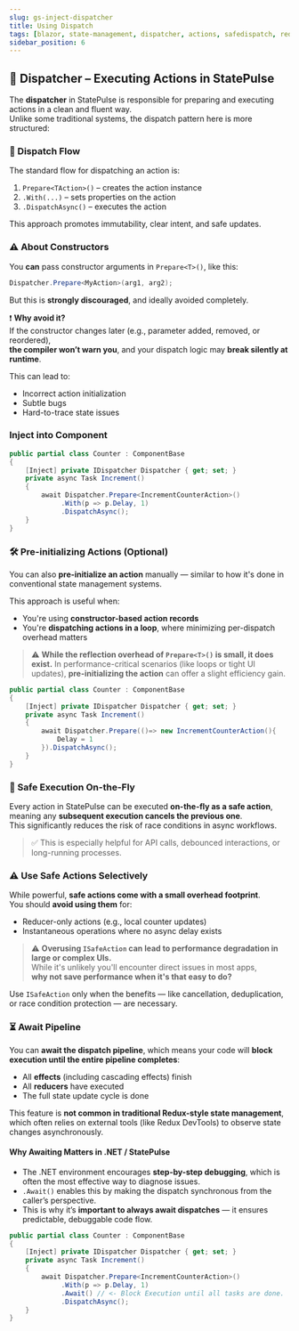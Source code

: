 ```yaml
---
slug: gs-inject-dispatcher
title: Using Dispatch
tags: [blazor, state-management, dispatcher, actions, safedispatch, redux, statepulse, async, await, performance]
sidebar_position: 6
---
```


## 🚀 Dispatcher – Executing Actions in StatePulse

The **dispatcher** in StatePulse is responsible for preparing and executing actions in a clean and fluent way.  
Unlike some traditional systems, the dispatch pattern here is more structured:

### 🧭 Dispatch Flow

The standard flow for dispatching an action is:

1. `Prepare<TAction>()` – creates the action instance
2. `.With(...)` – sets properties on the action
3. `.DispatchAsync()` – executes the action

This approach promotes immutability, clear intent, and safe updates.

### ⚠️ About Constructors

You **can** pass constructor arguments in `Prepare<T>()`, like this:

```csharp
Dispatcher.Prepare<MyAction>(arg1, arg2);
```

But this is **strongly discouraged**, and ideally avoided completely.

❗ **Why avoid it?**  
If the constructor changes later (e.g., parameter added, removed, or reordered),  
**the compiler won’t warn you**, and your dispatch logic may **break silently at runtime**.

This can lead to:
- Incorrect action initialization
- Subtle bugs
- Hard-to-trace state issues

### Inject into Component

```csharp title="Counter.razor.cs"
public partial class Counter : ComponentBase
{
    [Inject] private IDispatcher Dispatcher { get; set; }
    private async Task Increment()
    {
        await Dispatcher.Prepare<IncrementCounterAction>()
             .With(p => p.Delay, 1)
             .DispatchAsync();
    }
}
```

### 🛠️ Pre-initializing Actions (Optional)

You can also **pre-initialize an action** manually — similar to how it's done in conventional state management systems.

This approach is useful when:

- You're using **constructor-based action records**
- You're **dispatching actions in a loop**, where minimizing per-dispatch overhead matters
  
> ⚠️ **While the reflection overhead of `Prepare<T>()` is small, it does exist.** In performance-critical scenarios (like loops or tight UI updates), **pre-initializing the action** can offer a slight efficiency gain.

```csharp title="Counter.razor.cs"
public partial class Counter : ComponentBase
{
    [Inject] private IDispatcher Dispatcher { get; set; }
    private async Task Increment()
    {
        await Dispatcher.Prepare(()=> new IncrementCounterAction(){
            Delay = 1
        }).DispatchAsync();
    }
}
```

### 🧵 Safe Execution On-the-Fly

Every action in StatePulse can be executed **on-the-fly as a safe action**,  
meaning any **subsequent execution cancels the previous one**.  
This significantly reduces the risk of race conditions in async workflows.

> ✅ This is especially helpful for API calls, debounced interactions, or long-running processes.

### ⚠️ Use Safe Actions Selectively

While powerful, **safe actions come with a small overhead footprint**.  
You should **avoid using them** for:
- Reducer-only actions (e.g., local counter updates)
- Instantaneous operations where no async delay exists

> ⚠️ **Overusing `ISafeAction` can lead to performance degradation in large or complex UIs.**  
> While it's unlikely you'll encounter direct issues in most apps,  
> **why not save performance when it's that easy to do?**

Use `ISafeAction` only when the benefits — like cancellation, deduplication, or race condition protection — are necessary.

### ⏳ Await Pipeline

You can **await the dispatch pipeline**, which means your code will **block execution until the entire pipeline completes**:

- All **effects** (including cascading effects) finish
- All **reducers** have executed
- The full state update cycle is done

This feature is **not common in traditional Redux-style state management**,  
which often relies on external tools (like Redux DevTools) to observe state changes asynchronously.

#### Why Awaiting Matters in .NET / StatePulse

- The .NET environment encourages **step-by-step debugging**, which is often the most effective way to diagnose issues.
- `.Await()` enables this by making the dispatch synchronous from the caller’s perspective.
- This is why it’s **important to always await dispatches** — it ensures predictable, debuggable code flow.

```csharp title="Counter.razor.cs"
public partial class Counter : ComponentBase
{
    [Inject] private IDispatcher Dispatcher { get; set; }
    private async Task Increment()
    {
        await Dispatcher.Prepare<IncrementCounterAction>()
             .With(p => p.Delay, 1)
             .Await() // <- Block Execution until all tasks are done.
             .DispatchAsync();
    }
}
```
